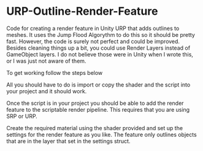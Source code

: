 # URP-Outline-Render-Feature
Code for creating a render feature in Unity URP that adds outlines to meshes. It uses the Jump Flood Algorythm to do this so it should be pretty fast. However, the code is surely not perfect and could be improved. Besides cleaning things up a bit, you could use Render Layers instead of GameObject layers. I do not believe those were in Unity when I wrote this, or I was just not aware of them.

To get working follow the steps below

All you should have to do is import or copy the shader and the script into your project and it should work.

Once the script is in your project you should be able to add the render feature to the scriptable render pipeline. This requires that you are using SRP or URP. 

Create the required material using the shader provided and set up the settings for the render feature as you like. The feature only outlines objects that are in the layer that set in the settings struct.
